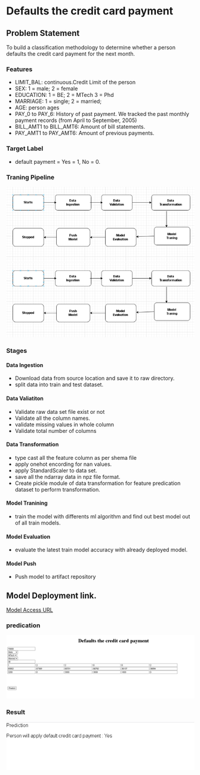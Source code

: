# Defaults the credit card payment

## Problem Statement
To build a classification methodology to determine whether a person defaults the credit card payment for the next month.

### Features
-  LIMIT_BAL: continuous.Credit Limit of the person
-  SEX:  1 = male; 2 = female
-  EDUCATION: 1 = BE; 2 = MTech 3 = Phd
-  MARRIAGE: 1 = single; 2 = married; 
-  AGE: person ages
- PAY_0 to PAY_6: History of past payment. We tracked the past monthly payment records (from April to September, 2005)
- BILL_AMT1 to BILL_AMT6: Amount of bill statements.
- PAY_AMT1 to PAY_AMT6: Amount of previous payments.

### Target Label
- default payment = Yes = 1, No = 0.

### Traning Pipeline
![Screenshot](images\model-train-arch.JPG)
![script_execution_arch](images\model-train-arch.JPG?raw=true)
### Stages
#### Data Ingestion 
- Download data from source location and save it to raw directory.
- split data into train and test dataset. 

#### Data Valiatiton
- Validate raw data set file exist or not
- Validate all the column names.
- validate missing values in whole column
- Validate total number of columns

#### Data Transformation
- type cast all the feature column as per shema file
- apply onehot encording for nan values.
- apply StandardScaler to data set.
- save all the ndarray data in  npz file format.
- Create pickle module of data transformation for feature predication dataset to perform transformation.

#### Model Tranining
- train the model with differents ml algorithm and find out best model out of all train models.

#### Model Evaluation
- evaluate the latest train model accuracy with already deployed model.

#### Model Push
- Push model to artifact repository


## Model Deployment link.
[Model Access URL](https://ml-classification-model.herokuapp.com/)

### predication
![Screenshot](images\predication.PNG?raw=true)
### Result
![Screenshot](images\predication_result.PNG)













  
  
